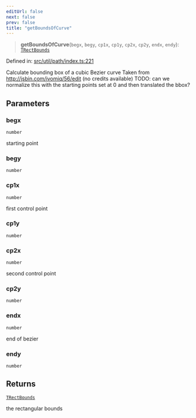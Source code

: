 ```yaml
---
editUrl: false
next: false
prev: false
title: "getBoundsOfCurve"
---
```


> **getBoundsOfCurve**(`begx`, `begy`, `cp1x`, `cp1y`, `cp2x`, `cp2y`, `endx`, `endy`): [`TRectBounds`](/api/type-aliases/trectbounds/)

Defined in: [src/util/path/index.ts:221](https://github.com/fabricjs/fabric.js/blob/8206f10a405480a7ba988ff6cfdde6412c1f13f8/src/util/path/index.ts#L221)

Calculate bounding box of a cubic Bezier curve
Taken from http://jsbin.com/ivomiq/56/edit (no credits available)
TODO: can we normalize this with the starting points set at 0 and then translated the bbox?

## Parameters

### begx

`number`

starting point

### begy

`number`

### cp1x

`number`

first control point

### cp1y

`number`

### cp2x

`number`

second control point

### cp2y

`number`

### endx

`number`

end of bezier

### endy

`number`

## Returns

[`TRectBounds`](/api/type-aliases/trectbounds/)

the rectangular bounds
